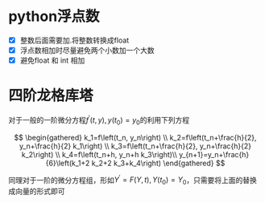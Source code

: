 # python浮点数
- [x] 整数后面需要加.将整数转换成float
- [x] 浮点数相加时尽量避免两个小数加一个大数
- [x] 避免float 和 int 相加
  
# 四阶龙格库塔
对于一般的一阶微分方程$f^{'}(t,y) , y(t_0)=y_0$的利用下列方程

$$
\begin{gathered}
k_1=f\left(t_n, y_n\right) \\
k_2=f\left(t_n+\frac{h}{2}, y_n+\frac{h}{2} k_1\right) \\ k_3=f\left(t_n+\frac{h}{2}, y_n+\frac{h}{2} k_2\right) \\ k_4=f\left(t_n+h, y_n+h k_3\right)\\
y_{n+1}=y_n+\frac{h}{6}\left(k_1+2 k_2+2 k_3+k_4\right) 
\end{gathered}
$$

同理对于一阶的微分方程组，形如$Y^{'} = F(Y,t) , Y(t_0)=Y_0$，只需要将上面的替换成向量的形式即可


